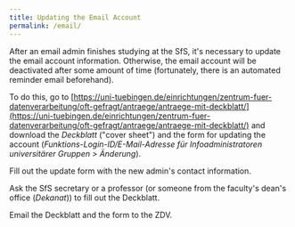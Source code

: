 ```yaml
---
title: Updating the Email Account
permalink: /email/
---
```


After an email admin finishes studying at the SfS, it's necessary to update the email account information. Otherwise, the email account will be deactivated after some amount of time (fortunately, there is an automated reminder email beforehand).

To do this, go to [https://uni-tuebingen.de/einrichtungen/zentrum-fuer-datenverarbeitung/oft-gefragt/antraege/antraege-mit-deckblatt/](https://uni-tuebingen.de/einrichtungen/zentrum-fuer-datenverarbeitung/oft-gefragt/antraege/antraege-mit-deckblatt/) and download the *Deckblatt* ("cover sheet") and the form for updating the account (*Funktions-Login-ID/E-Mail-Adresse für Infoadministratoren universitärer Gruppen > Änderung*).

Fill out the update form with the new admin's contact information.

Ask the SfS secretary or a professor (or someone from the faculty's dean's office (*Dekanat*)) to fill out the Deckblatt.

Email the Deckblatt and the form to the ZDV.

